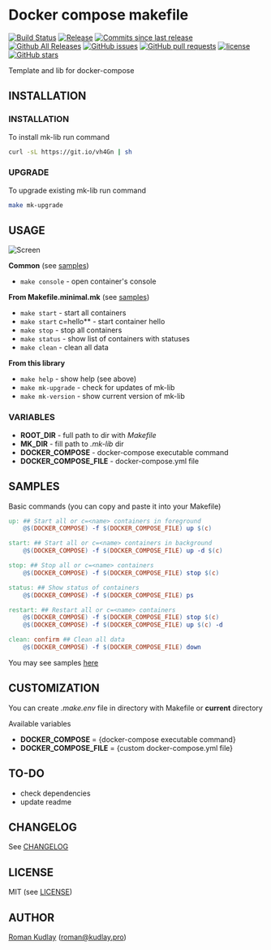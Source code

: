 # Docker compose makefile
[![Build Status](https://travis-ci.org/krom/docker-compose-makefile.svg?branch=master)](https://travis-ci.org/krom/docker-compose-makefile)
[![Release](https://img.shields.io/github/release/krom/docker-compose-makefile.svg)](https://github.com/krom/docker-compose-makefile/releases/latest)
[![Commits since last release](https://img.shields.io/github/commits-since/krom/docker-compose-makefile/latest.svg)](https://github.com/krom/docker-compose-makefile/commits/master)
[![Github All Releases](https://img.shields.io/github/downloads/krom/docker-compose-makefile/total.svg)](https://github.com/krom/docker-compose-makefile)
[![GitHub issues](https://img.shields.io/github/issues/krom/docker-compose-makefile.svg)](https://github.com/krom/docker-compose-makefile/issues)
[![GitHub pull requests](https://img.shields.io/github/issues-pr/krom/docker-compose-makefile.svg)](https://github.com/krom/docker-compose-makefile/pulls)
[![license](https://img.shields.io/github/license/krom/docker-compose-makefile.svg)](https://github.com/krom/docker-compose-makefile/blob/master/LICENSE)
[![GitHub stars](https://img.shields.io/github/stars/krom/docker-compose-makefile.svg?style=social&label=Stars)](https://github.com/krom/docker-compose-makefile/stargazers)

Template and lib for docker-compose

## INSTALLATION
### INSTALLATION
To install mk-lib run command
```bash
curl -sL https://git.io/vh4Gn | sh
```

### UPGRADE
To upgrade existing mk-lib run command
```bash
make mk-upgrade
```

## USAGE
![Screen](https://raw.githubusercontent.com/krom/docker-compose-makefile/master/docs/screencast.gif)

**Common** (see [samples](https://github.com/krom/docker-compose-makefile/tree/master/samples))
- `make console` - open container's console

**From Makefile.minimal.mk** (see [samples](https://github.com/krom/docker-compose-makefile/tree/master/samples))
- `make start` - start all containers
- `make start` c=hello** - start container hello
- `make stop` - stop all containers
- `make status` - show list of containers with statuses
- `make clean` - clean all data

**From this library**
- `make help` - show help (see above)
- `make mk-upgrade` - check for updates of mk-lib
- `make mk-version` - show current version of mk-lib

### VARIABLES
* **ROOT_DIR** - full path to dir with *Makefile*
* **MK_DIR** - fill path to *.mk-lib* dir
* **DOCKER_COMPOSE** - docker-compose executable command
* **DOCKER_COMPOSE_FILE** - docker-compose.yml file 

## SAMPLES

Basic commands (you can copy and paste it into your Makefile)

```makefile
up: ## Start all or c=<name> containers in foreground
	@$(DOCKER_COMPOSE) -f $(DOCKER_COMPOSE_FILE) up $(c)

start: ## Start all or c=<name> containers in background
	@$(DOCKER_COMPOSE) -f $(DOCKER_COMPOSE_FILE) up -d $(c)

stop: ## Stop all or c=<name> containers
	@$(DOCKER_COMPOSE) -f $(DOCKER_COMPOSE_FILE) stop $(c)

status: ## Show status of containers
	@$(DOCKER_COMPOSE) -f $(DOCKER_COMPOSE_FILE) ps

restart: ## Restart all or c=<name> containers
	@$(DOCKER_COMPOSE) -f $(DOCKER_COMPOSE_FILE) stop $(c)
	@$(DOCKER_COMPOSE) -f $(DOCKER_COMPOSE_FILE) up $(c) -d

clean: confirm ## Clean all data
	@$(DOCKER_COMPOSE) -f $(DOCKER_COMPOSE_FILE) down
```
You may see samples [here](https://github.com/krom/docker-compose-makefile/tree/master/samples)

## CUSTOMIZATION
You can create _.make.env_ file in directory with Makefile or **current** directory

Available variables

* **DOCKER_COMPOSE** = {docker-compose executable command}
* **DOCKER_COMPOSE_FILE** = {custom docker-compose.yml file}

## TO-DO
- check dependencies
- update readme

## CHANGELOG
See [CHANGELOG](CHANGELOG.md)

## LICENSE
MIT (see [LICENSE](LICENSE))

## AUTHOR
[Roman Kudlay](http://roman.kudlay.pro) ([roman@kudlay.pro](mailto:roman@kudlay.pro))
